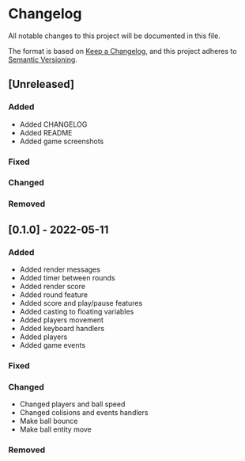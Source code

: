 # Changelog

All notable changes to this project will be documented in this file.

The format is based on [Keep a Changelog](https://keepachangelog.com/en/1.0.0/),
and this project adheres to [Semantic Versioning](https://semver.org/spec/v2.0.0.html).

## [Unreleased]

### Added

* Added CHANGELOG
* Added README
* Added game screenshots

### Fixed

### Changed

### Removed

## [0.1.0] - 2022-05-11

### Added

* Added render messages
* Added timer between rounds
* Added render score
* Added round feature
* Added score and play/pause features
* Added casting to floating variables
* Added players movement
* Added keyboard handlers
* Added players
* Added game events

### Fixed

### Changed

* Changed players and ball speed
* Changed colisions and events handlers
* Make ball bounce
* Make ball entity move

### Removed 

